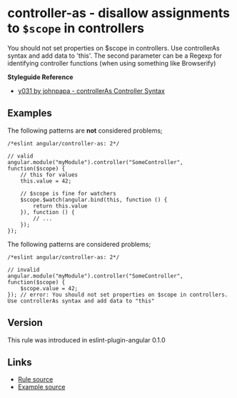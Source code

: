 <!-- WARNING: Generated documentation. Edit docs and examples in the rule and examples file ('rules/controller-as.js', 'examples/controller-as.js'). -->

# controller-as - disallow assignments to `$scope` in controllers

You should not set properties on $scope in controllers.
Use controllerAs syntax and add data to 'this'.
The second parameter can be a Regexp for identifying controller functions (when using something like Browserify)

**Styleguide Reference**

* [y031 by johnpapa - controllerAs Controller Syntax](https://github.com/johnpapa/angular-styleguide#style-y031)

## Examples

The following patterns are **not** considered problems;

    /*eslint angular/controller-as: 2*/

    // valid
    angular.module("myModule").controller("SomeController", function($scope) {
        // this for values
        this.value = 42;

        // $scope is fine for watchers
        $scope.$watch(angular.bind(this, function () {
            return this.value
        }), function () {
            // ...
        });
    });

The following patterns are considered problems;

    /*eslint angular/controller-as: 2*/

    // invalid
    angular.module("myModule").controller("SomeController", function($scope) {
        $scope.value = 42;
    }); // error: You should not set properties on $scope in controllers. Use controllerAs syntax and add data to "this"

## Version

This rule was introduced in eslint-plugin-angular 0.1.0

## Links

* [Rule source](../rules/controller-as.js)
* [Example source](../examples/controller-as.js)
